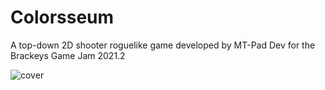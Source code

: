 # Colorsseum

 A top-down 2D shooter roguelike game developed by MT-Pad Dev for the Brackeys Game Jam 2021.2

![cover](https://user-images.githubusercontent.com/58814157/166142941-99bbf1a9-cc07-40bf-aba3-5eed2e0b473a.png)

